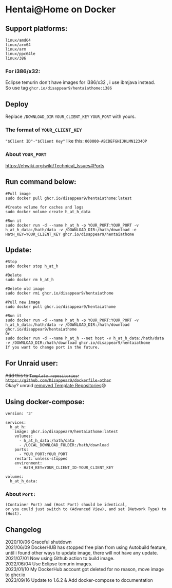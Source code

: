 # Hentai@Home on Docker

## Support platforms:

	linux/amd64
	linux/arm64
	linux/arm
	linux/ppc64le
	linux/386
	
### For i386/x32:
Eclipse temurin don't have images for i386/x32 , i use ibmjava instead.  
So use tag `ghcr.io/disappear9/hentaiathome:i386`  


## Deploy

Replace `/DOWNLOAD_DIR` `YOUR_CLIENT_KEY` `YOUR_PORT` with yours.

### The format of `YOUR_CLIENT_KEY`

`"$Client ID"-"$Client Key"` like this: `000000-ABCDEFGHIJKLMN1234OP`

### About `YOUR_PORT`

https://ehwiki.org/wiki/Technical_Issues#Ports 

## Run command below:
	#Pull image
	sudo docker pull ghcr.io/disappear9/hentaiathome:latest

	#Create volume for caches and logs
	sudo docker volume create h_at_h_data
	
	#Run it
	sudo docker run -d --name h_at_h -p YOUR_PORT:YOUR_PORT -v h_at_h_data:/hath/data -v /DOWNLOAD_DIR:/hath/download -e HatH_KEY=YOUR_CLIENT_KEY ghcr.io/disappear9/hentaiathome

## Update:
	#Stop
	sudo docker stop h_at_h
	
	#Delete
	sudo docker rm h_at_h
	
	#Delete old image
	sudo docker rmi ghcr.io/disappear9/hentaiathome
	
	#Pull new image
	sudo docker pull ghcr.io/disappear9/hentaiathome
	
	#Run it
	sudo docker run -d --name h_at_h -p YOUR_PORT:YOUR_PORT -v h_at_h_data:/hath/data -v /DOWNLOAD_DIR:/hath/download ghcr.io/disappear9/hentaiathome
	Or
	sudo docker run -d --name h_at_h --net host -v h_at_h_data:/hath/data -v /DOWNLOAD_DIR:/hath/download ghcr.io/disappear9/hentaiathome
	If you want to change port in the future.
	

## For Unraid user:
<del> Add this to `Template repositories`: `https://github.com/Disappear9/dockerfile-other` </del>  
Okay? unraid [removed Template Repositories](https://forums.unraid.net/topic/112170-allow-template-repositories-to-be-hosted-from-other-sources/#comment-1021630)😅  

## Using docker-compose:  
	version: '3'
	
	services:
	  h_at_h:
	    image: ghcr.io/disappear9/hentaiathome:latest
	    volumes:
	      - h_at_h_data:/hath/data
	      - /LOCAL_DOWNLOAD_FOLDER:/hath/download
	    ports:
	      - YOUR_PORT:YOUR_PORT
	    restart: unless-stopped
	    environment:
	      - HatH_KEY=YOUR_CLIENT_ID-YOUR_CLIENT_KEY
	
	volumes:
	  h_at_h_data:
  

### About `Port:`
	(Container Port) and (Host Port) should be identical, 
	or you could just switch to (Advanced View), and set (Network Type) to (Host).

## Changelog
2020/10/06 Graceful shutdown  
2021/06/09 DockerHUB has stopped free plan from using Autobuild feature, until i found other ways to update image, there will not have any update.  
2021/07/01 Now using Github action to build image.  
2022/06/04 Use Eclipse temurin images.  
2023/01/10 My DockerHub account got deleted for no reason, move image to ghcr.io  
2023/09/16 Update to 1.6.2 & Add docker-compose to documentation

